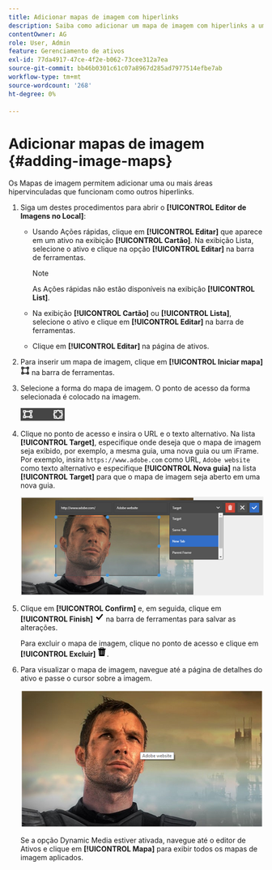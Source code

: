 ```yaml
---
title: Adicionar mapas de imagem com hiperlinks
description: Saiba como adicionar um mapa de imagem com hiperlinks a uma imagem.
contentOwner: AG
role: User, Admin
feature: Gerenciamento de ativos
exl-id: 77da4917-47ce-4f2e-b062-73cee312a7ea
source-git-commit: bb46b0301c61c07a8967d285ad7977514efbe7ab
workflow-type: tm+mt
source-wordcount: '268'
ht-degree: 0%

---
```


# Adicionar mapas de imagem {#adding-image-maps}

Os Mapas de imagem permitem adicionar uma ou mais áreas hipervinculadas que funcionam como outros hiperlinks.

1. Siga um destes procedimentos para abrir o **[!UICONTROL Editor de Imagens no Local]**:

   * Usando Ações rápidas, clique em **[!UICONTROL Editar]** que aparece em um ativo na exibição **[!UICONTROL Cartão]**. Na exibição Lista, selecione o ativo e clique na opção **[!UICONTROL Editar]** na barra de ferramentas.

      >[!NOTE]
      >
      >As Ações rápidas não estão disponíveis na exibição **[!UICONTROL List]**.

   * Na exibição **[!UICONTROL Cartão]** ou **[!UICONTROL Lista]**, selecione o ativo e clique em **[!UICONTROL Editar]** na barra de ferramentas.
   * Clique em **[!UICONTROL Editar]** na página de ativos.

1. Para inserir um mapa de imagem, clique em **[!UICONTROL Iniciar mapa]** ![mapa de imagem](assets/do-not-localize/image-map-icon.png) na barra de ferramentas.
1. Selecione a forma do mapa de imagem. O ponto de acesso da forma selecionada é colocado na imagem.

   ![chlimage_1-422](assets/chlimage_1-422.png)

1. Clique no ponto de acesso e insira o URL e o texto alternativo. Na lista **[!UICONTROL Target]**, especifique onde deseja que o mapa de imagem seja exibido, por exemplo, a mesma guia, uma nova guia ou um iFrame. Por exemplo, insira `https://www.adobe.com` como URL, `Adobe website` como texto alternativo e especifique **[!UICONTROL Nova guia]** na lista **[!UICONTROL Target]** para que o mapa de imagem seja aberto em uma nova guia.

   ![chlimage_1-423](assets/chlimage_1-423.png)

1. Clique em **[!UICONTROL Confirm]** e, em seguida, clique em **[!UICONTROL Finish]** ![selecione check done](assets/do-not-localize/check-ok-done-icon.png) na barra de ferramentas para salvar as alterações.

   Para excluir o mapa de imagem, clique no ponto de acesso e clique em **[!UICONTROL Excluir]** ![excluir](assets/do-not-localize/delete-solid-line.png).

1. Para visualizar o mapa de imagem, navegue até a página de detalhes do ativo e passe o cursor sobre a imagem.

   ![chlimage_1-426](assets/chlimage_1-426.png)

   Se a opção Dynamic Media estiver ativada, navegue até o editor de Ativos e clique em **[!UICONTROL Mapa]** para exibir todos os mapas de imagem aplicados.
